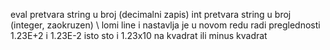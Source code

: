 eval pretvara string u broj (decimalni zapis)
int pretvara string u broj (integer, zaokruzen)
\ lomi line i nastavlja je u novom redu radi preglednosti
1.23E+2 i 1.23E-2 isto sto i 1.23x10 na kvadrat ili minus kvadrat
